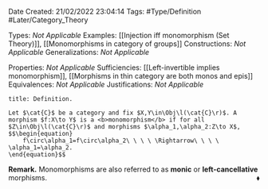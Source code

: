 <div class="topSpace"></div>

Date Created: 21/02/2022 23:04:14
Tags: #Type/Definition #Later/Category_Theory

Types: <i>Not Applicable</i>
Examples: [[Injection iff monomorphism (Set Theory)]], [[Monomorphisms in category of groups]]
Constructions: <i>Not Applicable</i>
Generalizations: <i>Not Applicable</i>

Properties: <i>Not Applicable</i>
Sufficiencies: [[Left-invertible implies monomorphism]], [[Morphisms in thin category are both monos and epis]]
Equivalences: <i>Not Applicable</i>
Justifications: <i>Not Applicable</i>

``` ad-Definition
title: Definition.

Let $\cat{C}$ be a category and fix $X,Y\in\Obj\l(\cat{C}\r)$. A morphism $f:X\to Y$ is a <b>monomorphism</b> if for all $Z\in\Obj\l(\cat{C}\r)$ and morphisms $\alpha_1,\alpha_2:Z\to X$,
$$\begin{equation}
    f\circ\alpha_1=f\circ\alpha_2\ \ \ \ \Rightarrow\ \ \ \ \alpha_1=\alpha_2.
\end{equation}$$

```

<b>Remark.</b> Monomorphisms are also referred to as <b>monic</b> or <b>left-cancellative</b> morphisms.<span style="float:right;">$\blacklozenge$</span>
